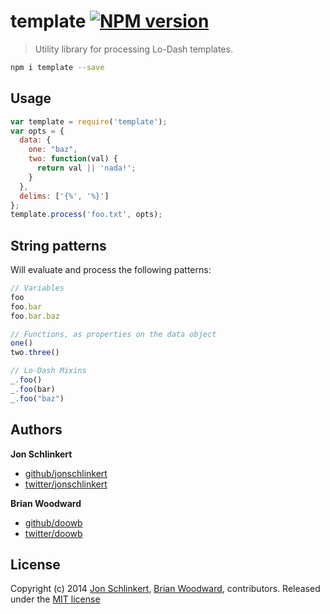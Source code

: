 # template [![NPM version](https://badge.fury.io/js/template.png)](http://badge.fury.io/js/template)

> Utility library for processing Lo-Dash templates.


```bash
npm i template --save
```

## Usage

```js
var template = require('template');
var opts = {
  data: {
    one: "baz",
    two: function(val) {
      return val || 'nada!';
    }
  },
  delims: ['{%', '%}']
};
template.process('foo.txt', opts);
```

## String patterns

Will evaluate and process the following patterns:

```js
// Variables
foo
foo.bar
foo.bar.baz

// Functions, as properties on the data object
one()
two.three()

// Lo-Dash Mixins
_.foo()
_.foo(bar)
_.foo("baz")
```

## Authors

**Jon Schlinkert**

+ [github/jonschlinkert](https://github.com/jonschlinkert)
+ [twitter/jonschlinkert](http://twitter.com/jonschlinkert)

**Brian Woodward**

+ [github/doowb](https://github.com/doowb)
+ [twitter/doowb](http://twitter.com/jonschlinkert)

## License
Copyright (c) 2014 [Jon Schlinkert](http://twitter.com/jonschlinkert), [Brian Woodward](http://twitter.com/doowb), contributors.
Released under the [MIT license](./LICENSE-MIT)